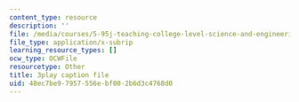 ```yaml
---
content_type: resource
description: ''
file: /media/courses/5-95j-teaching-college-level-science-and-engineering-fall-2015/48ec7be97957556ebf002b6d3c4768d0_fqrOxeL-fwk.srt
file_type: application/x-subrip
learning_resource_types: []
ocw_type: OCWFile
resourcetype: Other
title: 3play caption file
uid: 48ec7be9-7957-556e-bf00-2b6d3c4768d0
---
```

